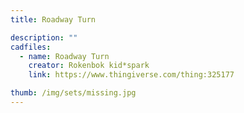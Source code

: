 ```yaml
---
title: Roadway Turn

description: ""
cadfiles:
  - name: Roadway Turn
    creator: Rokenbok kid*spark
    link: https://www.thingiverse.com/thing:325177

thumb: /img/sets/missing.jpg
---
```

